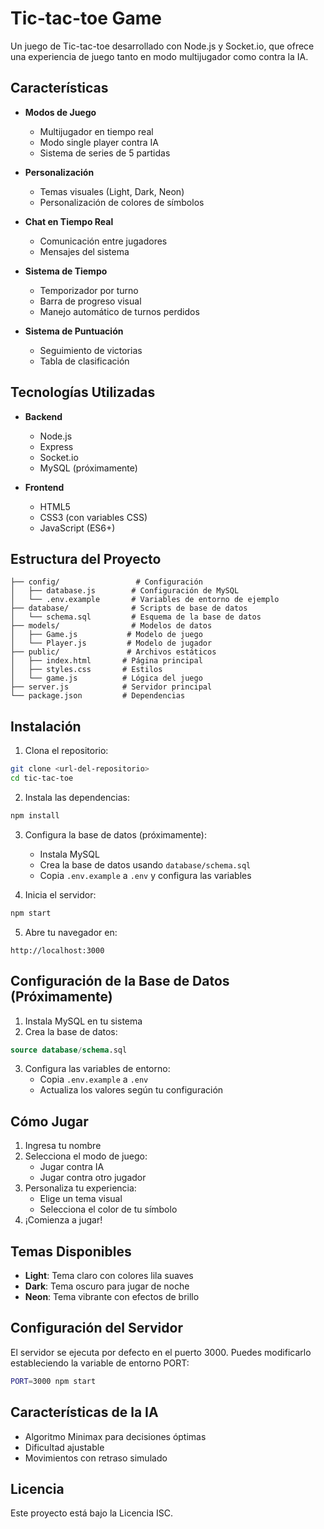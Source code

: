 # Tic-tac-toe Game

Un juego de Tic-tac-toe desarrollado con Node.js y Socket.io, que ofrece una experiencia de juego tanto en modo multijugador como contra la IA.

## Características

- **Modos de Juego**
  - Multijugador en tiempo real
  - Modo single player contra IA
  - Sistema de series de 5 partidas

- **Personalización**
  - Temas visuales (Light, Dark, Neon)
  - Personalización de colores de símbolos

- **Chat en Tiempo Real**
  - Comunicación entre jugadores
  - Mensajes del sistema

- **Sistema de Tiempo**
  - Temporizador por turno
  - Barra de progreso visual
  - Manejo automático de turnos perdidos

- **Sistema de Puntuación**
  - Seguimiento de victorias
  - Tabla de clasificación

## Tecnologías Utilizadas

- **Backend**
  - Node.js
  - Express
  - Socket.io
  - MySQL (próximamente)

- **Frontend**
  - HTML5
  - CSS3 (con variables CSS)
  - JavaScript (ES6+)

## Estructura del Proyecto

```
├── config/                 # Configuración
│   ├── database.js        # Configuración de MySQL
│   └── .env.example       # Variables de entorno de ejemplo
├── database/              # Scripts de base de datos
│   └── schema.sql         # Esquema de la base de datos
├── models/                # Modelos de datos
│   ├── Game.js           # Modelo de juego
│   └── Player.js         # Modelo de jugador
├── public/               # Archivos estáticos
│   ├── index.html       # Página principal
│   ├── styles.css       # Estilos
│   └── game.js          # Lógica del juego
├── server.js            # Servidor principal
└── package.json         # Dependencias
```

## Instalación

1. Clona el repositorio:
```bash
git clone <url-del-repositorio>
cd tic-tac-toe
```

2. Instala las dependencias:
```bash
npm install
```

3. Configura la base de datos (próximamente):
   - Instala MySQL
   - Crea la base de datos usando `database/schema.sql`
   - Copia `.env.example` a `.env` y configura las variables

4. Inicia el servidor:
```bash
npm start
```

5. Abre tu navegador en:
```
http://localhost:3000
```

## Configuración de la Base de Datos (Próximamente)

1. Instala MySQL en tu sistema
2. Crea la base de datos:
```sql
source database/schema.sql
```
3. Configura las variables de entorno:
   - Copia `.env.example` a `.env`
   - Actualiza los valores según tu configuración

## Cómo Jugar

1. Ingresa tu nombre
2. Selecciona el modo de juego:
   - Jugar contra IA
   - Jugar contra otro jugador
3. Personaliza tu experiencia:
   - Elige un tema visual
   - Selecciona el color de tu símbolo
4. ¡Comienza a jugar!

## Temas Disponibles

- **Light**: Tema claro con colores lila suaves
- **Dark**: Tema oscuro para jugar de noche
- **Neon**: Tema vibrante con efectos de brillo

## Configuración del Servidor

El servidor se ejecuta por defecto en el puerto 3000. Puedes modificarlo estableciendo la variable de entorno PORT:

```bash
PORT=3000 npm start
```

## Características de la IA

- Algoritmo Minimax para decisiones óptimas
- Dificultad ajustable
- Movimientos con retraso simulado

## Licencia

Este proyecto está bajo la Licencia ISC.
